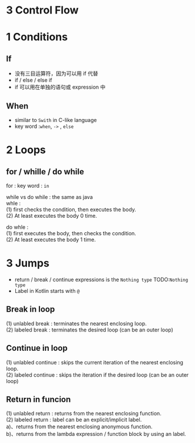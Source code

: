 # 3 Control Flow

# 1 Conditions

## If

- 没有三目运算符，因为可以用 if 代替
- if / else / else if
- if 可以用在单独的语句或 expression 中

## When

- similar to `Swith` in C-like language
- key word :`when`, `->` , `else`

# 2 Loops

## for / whille / do while

for : key word : `in`

while vs do while : the same as java  
whle :  
(1) first checks the condition, then executes the body.  
(2) At least executes the body 0 time.

do whle :  
(1) first executes the body, then checks the condition.  
(2) At least executes the body 1 time.

# 3 Jumps

- return / break / continue expressions is the `Nothing type`
  TODO:`Nothing type`
- Label in Kotlin starts with `@`

## Break in loop

(1) unlabled break : terminates the nearest enclosing loop.  
(2) labeled break : terminates the desired loop (can be an outer loop)

## Continue in loop

(1) unlabled continue : skips the current iteration of the nearest enclosing loop.  
(2) labeled continue : skips the iteration if the desired loop (can be an outer loop)

## Return in funcion

(1) unlabled return : returns from the nearest enclosing function.  
(2) labeled return : label can be an explicit/implicit label.  
a)、returns from the nearest enclosing anonymous function.  
b)、returns from the lambda expression / function block by using an label.

